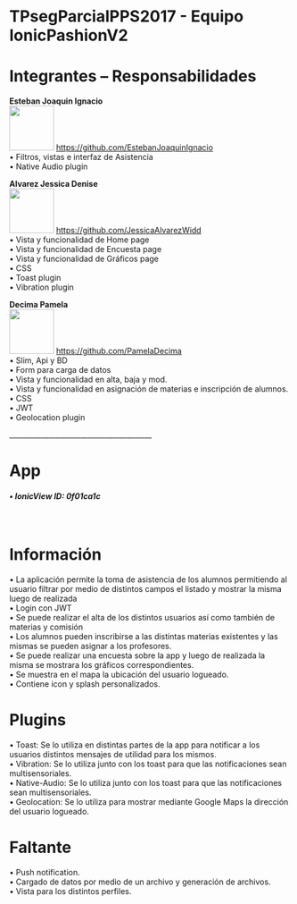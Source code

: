 <div>
<h1>TPsegParcialPPS2017 - Equipo IonicPashionV2<br>
</div>

<div>
<h1>Integrantes – Responsabilidades</h1>

  <b>Esteban Joaquin Ignacio</b><br>
  <img src= 'https://avatars0.githubusercontent.com/u/15014175?v=3&s=460' width='80px' height='80px'/> <a>https://github.com/EstebanJoaquinIgnacio</a><br>
•	Filtros, vistas e interfaz de Asistencia<br>
•	Native Audio plugin<br>


  <b>Alvarez Jessica Denise</b><br>
  <img src= 'https://avatars3.githubusercontent.com/u/17879398?v=3&s=460' width='80px' height='80px'/> <a>https://github.com/JessicaAlvarezWidd</a><br>
•	Vista y funcionalidad de Home page<br>
•	Vista y funcionalidad de Encuesta page<br>
•	Vista y funcionalidad de Gráficos page<br>
•	CSS<br>
•	Toast plugin<br>
•	Vibration plugin<br>


  <b>Decima Pamela</b><br> 
  <img src= 'https://avatars1.githubusercontent.com/u/17879397?v=3&s=460' width='80px' height='80px'/> <a>https://github.com/PamelaDecima</a><br>
•	Slim, Api y BD<br>
•	Form para carga de datos<br>
•	Vista y funcionalidad en alta, baja y mod.<br>
•	Vista y funcionalidad en asignación de materias e inscripción de alumnos.<br>
•	CSS<br>
•	JWT<br>
•	Geolocation plugin<br>

</div>
________________________________________
<div>
<h1>App</h1>
<h5>•	IonicView ID:  0f01ca1c</h5><br>
</div>
<div>
<h1>Información</h1>
•	La aplicación permite la toma de asistencia de los alumnos permitiendo al usuario filtrar por medio de distintos campos el listado y mostrar la misma luego de realizada<br>
•	Login con JWT<br>
•	Se puede realizar el alta de los distintos usuarios así como también de materias y comisión<br>
•	Los alumnos pueden inscribirse a las distintas materias existentes y las mismas se pueden asignar a los profesores.<br>
•	Se puede realizar una encuesta sobre la app y luego de realizada la misma se mostrara los gráficos correspondientes.<br>
•	Se muestra en el mapa la ubicación del usuario logueado.<br>
•	Contiene icon y splash personalizados.<br>
</div>
<div>
<h1>Plugins</h1>
•	Toast: Se lo utiliza en distintas partes de la app para notificar a los usuarios distintos mensajes de utilidad para los mismos.<br>
•	Vibration: Se lo utiliza junto con los toast para que las notificaciones sean multisensoriales.<br>
•	Native-Audio: Se lo utiliza junto con los toast para que las notificaciones sean multisensoriales.<br>
•	Geolocation: Se lo utiliza para mostrar mediante Google Maps la dirección del usuario logueado.<br>
</div>
<div>
<h1>Faltante</h1>
•	Push notification.<br>
•	Cargado de datos por medio de un archivo y generación de archivos.<br>
•	Vista para los distintos perfiles.<br>
</div>
